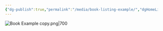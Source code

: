 ```yaml
---
{"dg-publish":true,"permalink":"/media/book-listing-example/","dgHomeLink":true}
---
```


![Book Example copy.png|700](/img/user/Media/Book%20Example%20copy.png)